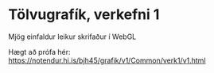 # Tölvugrafík, verkefni 1

Mjög einfaldur leikur skrifaður í WebGL

Hægt að prófa hér: https://notendur.hi.is/bjh45/grafik/v1/Common/verk1/v1.html
